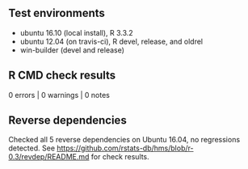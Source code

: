 ## Test environments
* ubuntu 16.10 (local install), R 3.3.2
* ubuntu 12.04 (on travis-ci), R devel, release, and oldrel
* win-builder (devel and release)

## R CMD check results

0 errors | 0 warnings | 0 notes


## Reverse dependencies

Checked all 5 reverse dependencies on Ubuntu 16.04, no regressions detected.
See https://github.com/rstats-db/hms/blob/r-0.3/revdep/README.md for check results.
